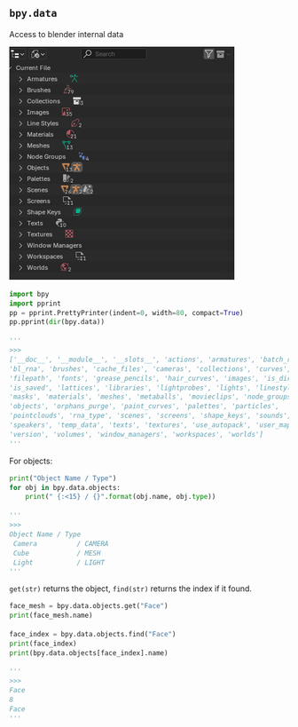 
## `bpy.data`
Access to blender internal data

![alt text](/src/memo_images/image.png)

```python
import bpy
import pprint
pp = pprint.PrettyPrinter(indent=0, width=80, compact=True)
pp.pprint(dir(bpy.data))

'''
>>>
['__doc__', '__module__', '__slots__', 'actions', 'armatures', 'batch_remove',
'bl_rna', 'brushes', 'cache_files', 'cameras', 'collections', 'curves',
'filepath', 'fonts', 'grease_pencils', 'hair_curves', 'images', 'is_dirty',
'is_saved', 'lattices', 'libraries', 'lightprobes', 'lights', 'linestyles',
'masks', 'materials', 'meshes', 'metaballs', 'movieclips', 'node_groups',
'objects', 'orphans_purge', 'paint_curves', 'palettes', 'particles',
'pointclouds', 'rna_type', 'scenes', 'screens', 'shape_keys', 'sounds',
'speakers', 'temp_data', 'texts', 'textures', 'use_autopack', 'user_map',
'version', 'volumes', 'window_managers', 'workspaces', 'worlds']
'''
```


For objects:


```python
print("Object Name / Type")
for obj in bpy.data.objects:
    print(" {:<15} / {}".format(obj.name, obj.type))

'''
>>>
Object Name / Type
 Camera          / CAMERA
 Cube            / MESH
 Light           / LIGHT
'''
```

`get(str)` returns the object, `find(str)` returns the index if it found.

```python
face_mesh = bpy.data.objects.get("Face")
print(face_mesh.name)

face_index = bpy.data.objects.find("Face")
print(face_index)
print(bpy.data.objects[face_index].name)

'''
>>>
Face
8
Face
'''
```

<br>



